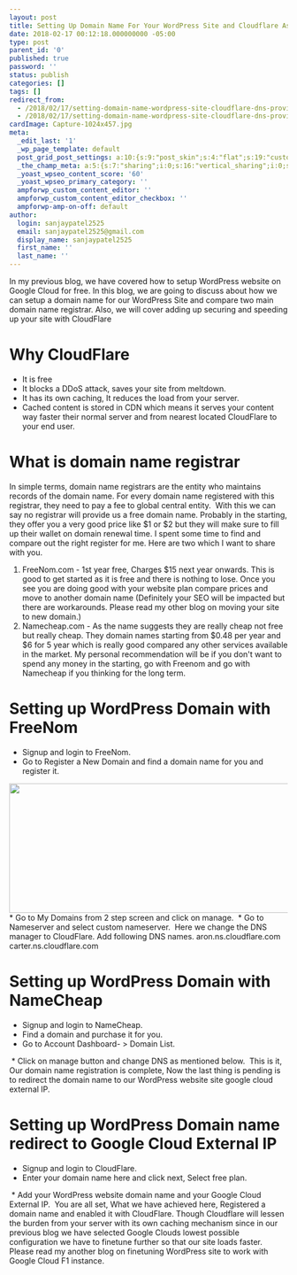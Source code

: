 ```yaml
---
layout: post
title: Setting Up Domain Name For Your WordPress Site and Cloudflare As DNS Provider
date: 2018-02-17 00:12:18.000000000 -05:00
type: post
parent_id: '0'
published: true
password: ''
status: publish
categories: []
tags: []
redirect_from:
  - /2018/02/17/setting-domain-name-wordpress-site-cloudflare-dns-provider/
  - /2018/02/17/setting-domain-name-wordpress-site-cloudflare-dns-provider/amp/
cardImage: Capture-1024x457.jpg
meta:
  _edit_last: '1'
  _wp_page_template: default
  post_grid_post_settings: a:10:{s:9:"post_skin";s:4:"flat";s:19:"custom_thumb_source";s:91:"http://abyte.stream/wp-content/plugins/post-grid/assets/frontend/css/images/placeholder.png";s:17:"font_awesome_icon";s:0:"";s:23:"font_awesome_icon_color";s:7:"#737272";s:22:"font_awesome_icon_size";s:4:"50px";s:17:"custom_youtube_id";s:0:"";s:15:"custom_vimeo_id";s:0:"";s:21:"custom_dailymotion_id";s:0:"";s:14:"custom_mp3_url";s:0:"";s:20:"custom_soundcloud_id";s:0:"";}
  _the_champ_meta: a:5:{s:7:"sharing";i:0;s:16:"vertical_sharing";i:0;s:7:"counter";i:0;s:16:"vertical_counter";i:0;s:11:"fb_comments";i:0;}
  _yoast_wpseo_content_score: '60'
  _yoast_wpseo_primary_category: ''
  ampforwp_custom_content_editor: ''
  ampforwp_custom_content_editor_checkbox: ''
  ampforwp-amp-on-off: default
author:
  login: sanjaypatel2525
  email: sanjaypatel2525@gmail.com
  display_name: sanjaypatel2525
  first_name: ''
  last_name: ''
---
```

In my previous blog, we have covered how to setup WordPress website on Google Cloud for free.
In this blog, we are going to discuss about how we can setup a domain name for our WordPress Site and compare two main domain name registrar. Also, we will cover adding up securing and speeding up your site with CloudFlare
&nbsp;
# Why CloudFlare

* It is free
* It blocks a DDoS attack, saves your site from meltdown.
* It has its own caching, It reduces the load from your server.
* Cached content is stored in CDN which means it serves your content way faster their normal server and from nearest located CloudFlare to your end user.

# What is domain name registrar
In simple terms, domain name registrars are the entity who maintains records of the domain name. For every domain name registered with this registrar, they need to pay a fee to global central entity.  With this we can say no registrar will provide us a free domain name. Probably in the starting, they offer you a very good price like $1 or $2 but they will make sure to fill up their wallet on domain renewal time.
I spent some time to find and compare out the right register for me. Here are two which I want to share with you.
1. FreeNom.com - 1st year free, Charges $15 next year onwards.
This is good to get started as it is free and there is nothing to lose. Once you see you are doing good with your website plan compare prices and move to another domain name (Definitely your SEO will be impacted but there are workarounds. Please read my other blog on moving your site to new domain.)
2. Namecheap.com - As the name suggests they are really cheap not free but really cheap. They domain names starting from $0.48 per year and $6 for 5 year which is really good compared any other services available in the market.
My personal recommendation will be if you don't want to spend any money in the starting, go with Freenom and go with Namecheap if you thinking for the long term.

# Setting up WordPress Domain with FreeNom
* Signup and login to FreeNom.
* Go to Register a New Domain and find a domain name for you and register it.
<img class="alignnone wp-image-125 size-large" src="{{ site.baseurl }}/assets/Capture-1024x457.jpg" alt="" width="525" height="234" />
* Go to My Domains from 2 step screen and click on manage.
<img class="alignnone size-full wp-image-126" src="{{ site.baseurl }}/assets/img_5a876b6879f2f.png" alt="" />
* Go to Nameserver and select custom nameserver.  Here we change the DNS manager to CloudFlare.
Add following DNS names.  
aron.ns.cloudflare.com  
carter.ns.cloudflare.com  
<img class="alignnone size-full wp-image-127" src="{{ site.baseurl }}/assets/img_5a876c27a4870.png" alt="" />

# Setting up WordPress Domain with NameCheap
* Signup and login to NameCheap.
* Find a domain and purchase it for you.
* Go to Account Dashboard- &gt; Domain List.
<img class="alignnone size-full wp-image-128" src="{{ site.baseurl }}/assets/img_5a876ecc0807e.png" alt="" />
* Click on manage button and change DNS as mentioned below.
<img class="alignnone size-full wp-image-129" src="{{ site.baseurl }}/assets/img_5a876f309d143.png" alt="" />
This is it, Our domain name registration is complete, Now the last thing is pending is to redirect the domain name to our WordPress website site google cloud external IP.

# Setting up WordPress Domain name redirect to Google Cloud External IP
* Signup and login to CloudFlare.
* Enter your domain name here and click next, Select free plan.
<img class="alignnone size-full wp-image-130" src="{{ site.baseurl }}/assets/img_5a876ff97fd9e.png" alt="" />
* Add your WordPress website domain name and your Google Cloud External IP.
<img class="alignnone size-full wp-image-131" src="{{ site.baseurl }}/assets/img_5a8770a171bc7.png" alt="" />
You are all set, What we have achieved here,
Registered a domain name and enabled it with CloudFlare. Though Cloudflare will lessen the burden from your server with its own caching mechanism since in our previous blog we have selected Google Clouds lowest possible configuration we have to finetune further so that our site loads faster. Please read my another blog on finetuning WordPress site to work with Google Cloud F1 instance.